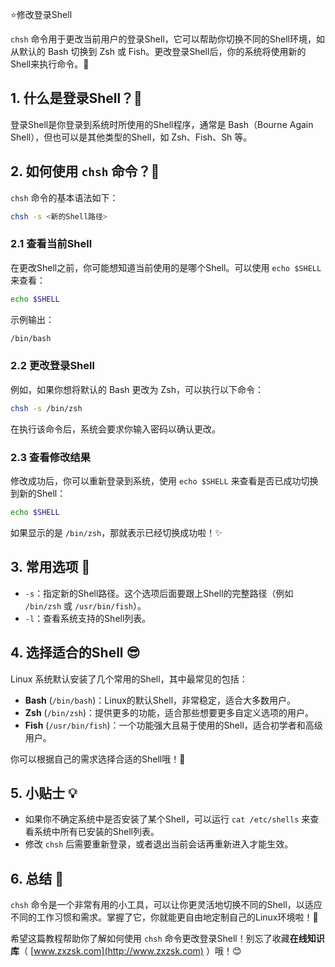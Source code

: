 ⭐修改登录Shell

`chsh` 命令用于更改当前用户的登录Shell，它可以帮助你切换不同的Shell环境，如从默认的 Bash 切换到 Zsh 或 Fish。更改登录Shell后，你的系统将使用新的Shell来执行命令。🎉

## 1. 什么是登录Shell？🤔

登录Shell是你登录到系统时所使用的Shell程序，通常是 Bash（Bourne Again Shell），但也可以是其他类型的Shell，如 Zsh、Fish、Sh 等。

## 2. 如何使用 `chsh` 命令？📝

`chsh` 命令的基本语法如下：

```bash
chsh -s <新的Shell路径>
```

### 2.1 查看当前Shell

在更改Shell之前，你可能想知道当前使用的是哪个Shell。可以使用 `echo $SHELL` 来查看：

```bash
echo $SHELL
```

示例输出：

```bash
/bin/bash
```

### 2.2 更改登录Shell

例如，如果你想将默认的 Bash 更改为 Zsh，可以执行以下命令：

```bash
chsh -s /bin/zsh
```

在执行该命令后，系统会要求你输入密码以确认更改。

### 2.3 查看修改结果

修改成功后，你可以重新登录到系统，使用 `echo $SHELL` 来查看是否已成功切换到新的Shell：

```bash
echo $SHELL
```

如果显示的是 `/bin/zsh`，那就表示已经切换成功啦！✨

## 3. 常用选项 📝

- `-s`：指定新的Shell路径。这个选项后面要跟上Shell的完整路径（例如 `/bin/zsh` 或 `/usr/bin/fish`）。
- `-l`：查看系统支持的Shell列表。

## 4. 选择适合的Shell 😎

Linux 系统默认安装了几个常用的Shell，其中最常见的包括：

- **Bash** (`/bin/bash`)：Linux的默认Shell，非常稳定，适合大多数用户。
- **Zsh** (`/bin/zsh`)：提供更多的功能，适合那些想要更多自定义选项的用户。
- **Fish** (`/usr/bin/fish`)：一个功能强大且易于使用的Shell，适合初学者和高级用户。

你可以根据自己的需求选择合适的Shell哦！💖

## 5. 小贴士 💡

- 如果你不确定系统中是否安装了某个Shell，可以运行 `cat /etc/shells` 来查看系统中所有已安装的Shell列表。
- 修改 `chsh` 后需要重新登录，或者退出当前会话再重新进入才能生效。

## 6. 总结 🎯

`chsh` 命令是一个非常有用的小工具，可以让你更灵活地切换不同的Shell，以适应不同的工作习惯和需求。掌握了它，你就能更自由地定制自己的Linux环境啦！💫

希望这篇教程帮助你了解如何使用 `chsh` 命令更改登录Shell！别忘了收藏**在线知识库**（ [www.zxzsk.com](http://www.zxzsk.com) ）哦！😊